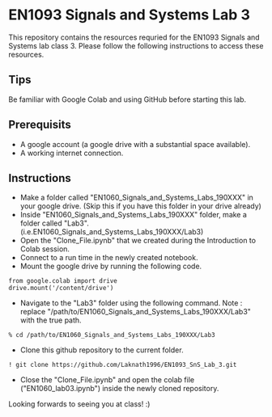 # EN1093 Signals and Systems Lab 3
This repository contains the resources requried for the EN1093 Signals and Systems lab class 3. Please follow the following instructions to access these resources.

## Tips
Be familiar with Google Colab and using GitHub before starting this lab. 

## Prerequisits
* A google account (a google drive with a substantial space available).
* A working internet connection.

## Instructions
* Make a folder called "EN1060_Signals_and_Systems_Labs_190XXX" in your google drive. (Skip this if you have this folder in your drive already)
* Inside "EN1060_Signals_and_Systems_Labs_190XXX" folder, make a folder called "Lab3". (i.e.EN1060_Signals_and_Systems_Labs_190XXX/Lab3)
* Open the "Clone_File.ipynb" that we created during the Introduction to Colab session.
* Connect to a run time in the newly created notebook.
* Mount the google drive by running the following code.

```
from google.colab import drive
drive.mount('/content/drive')
```
* Navigate to the "Lab3" folder using the following command. Note : replace "/path/to/EN1060_Signals_and_Systems_Labs_190XXX/Lab3" with the true path.
```
% cd /path/to/EN1060_Signals_and_Systems_Labs_190XXX/Lab3
```
* Clone this github repository to the current folder.
```
! git clone https://github.com/Laknath1996/EN1093_SnS_Lab_3.git
```
* Close the "Clone_File.ipynb" and open the colab file ("EN1060_lab03.ipynb") inside the newly cloned repository.

Looking forwards to seeing you at class! :)
